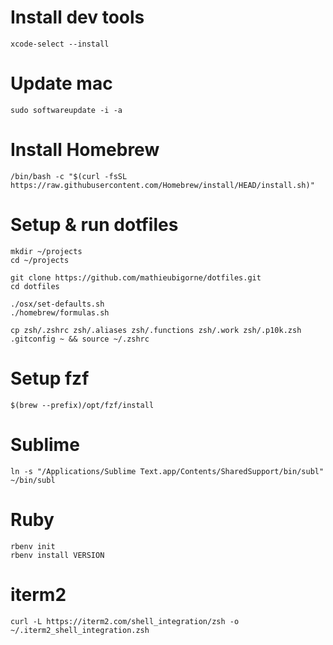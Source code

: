 # Install dev tools
```shell
xcode-select --install
```

# Update mac
```shell
sudo softwareupdate -i -a
```

# Install Homebrew
```shell
/bin/bash -c "$(curl -fsSL https://raw.githubusercontent.com/Homebrew/install/HEAD/install.sh)"
```

# Setup & run dotfiles
```shell
mkdir ~/projects
cd ~/projects

git clone https://github.com/mathieubigorne/dotfiles.git
cd dotfiles

./osx/set-defaults.sh
./homebrew/formulas.sh

cp zsh/.zshrc zsh/.aliases zsh/.functions zsh/.work zsh/.p10k.zsh .gitconfig ~ && source ~/.zshrc
```

# Setup fzf
```shell
$(brew --prefix)/opt/fzf/install
```

# Sublime
```shell
ln -s "/Applications/Sublime Text.app/Contents/SharedSupport/bin/subl" ~/bin/subl
```

# Ruby
```shell
rbenv init
rbenv install VERSION
```

# iterm2

```shell
curl -L https://iterm2.com/shell_integration/zsh -o ~/.iterm2_shell_integration.zsh
```